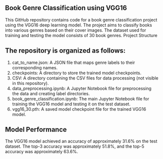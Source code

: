 ## Book Genre Classification using VGG16

This GitHub repository contains code for a book genre classification project using the VGG16 deep learning model. The project aims to classify books into various genres based on their cover images. The dataset used for training and testing the model consists of 30 book genres.
Project Structure

## The repository is organized as follows:

1.    cat_to_name.json: A JSON file that maps genre labels to their corresponding names.
2.    checkpoints: A directory to store the trained model checkpoints.
3.    CSV: A directory containing the CSV files for data processing (not visible in this repository).
4.    data_preprocessing.ipynb: A Jupyter Notebook file for preprocessing the data and creating label directories.
5.    book_genre_classification.ipynb: The main Jupyter Notebook file for training the VGG16 model and testing it on the test dataset.
6.    vgg16_30.pth: A saved model checkpoint file for the trained VGG16 model.

## Model Performance

The VGG16 model achieved an accuracy of approximately 31.6% on the test dataset. The top-3 accuracy was approximately 51.8%, and the top-5 accuracy was approximately 63.6%.
